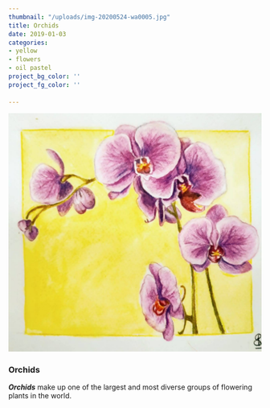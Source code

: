 ```yaml
---
thumbnail: "/uploads/img-20200524-wa0005.jpg"
title: Orchids
date: 2019-01-03
categories:
- yellow
- flowers
- oil pastel
project_bg_color: ''
project_fg_color: ''

---
```

![](/uploads/img-20200524-wa0005.jpg)

### Orchids

**_Orchids_** make up one of the largest and most diverse groups of flowering plants in the world.